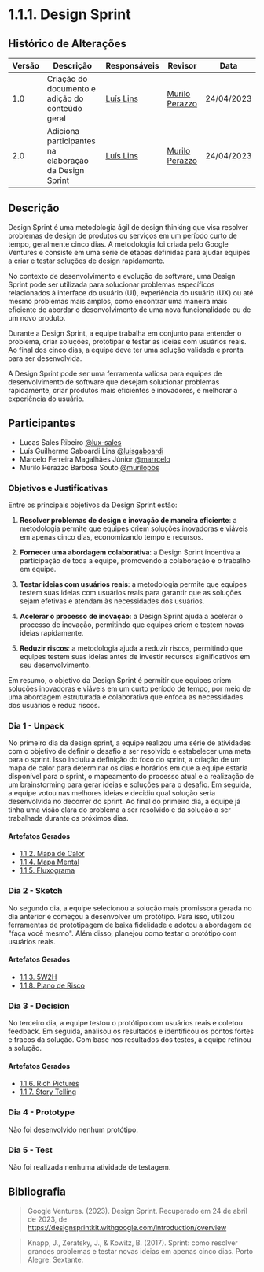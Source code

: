 # 1.1.1. Design Sprint

## Histórico de Alterações

| Versão | Descrição                                             | Responsáveis                                 | Revisor | Data       |
| ------ | ----------------------------------------------------- | -------------------------------------------- | ------- | ---------- |
| 1.0    | Criação do documento e adição do conteúdo geral       | [Luís Lins](https://github.com/luisgaboardi) |[Murilo Perazzo](https://github.com/murilopbs)       | 24/04/2023 |
| 2.0    | Adiciona participantes na elaboração da Design Sprint | [Luís Lins](https://github.com/luisgaboardi) |[Murilo Perazzo](https://github.com/murilopbs)      | 24/04/2023 |

## Descrição

Design Sprint é uma metodologia ágil de design thinking que visa resolver problemas de design de produtos ou serviços em um período curto de tempo, geralmente cinco dias. A metodologia foi criada pelo Google Ventures e consiste em uma série de etapas definidas para ajudar equipes a criar e testar soluções de design rapidamente.

No contexto de desenvolvimento e evolução de software, uma Design Sprint pode ser utilizada para solucionar problemas específicos relacionados à interface do usuário (UI), experiência do usuário (UX) ou até mesmo problemas mais amplos, como encontrar uma maneira mais eficiente de abordar o desenvolvimento de uma nova funcionalidade ou de um novo produto.

Durante a Design Sprint, a equipe trabalha em conjunto para entender o problema, criar soluções, prototipar e testar as ideias com usuários reais. Ao final dos cinco dias, a equipe deve ter uma solução validada e pronta para ser desenvolvida.

A Design Sprint pode ser uma ferramenta valiosa para equipes de desenvolvimento de software que desejam solucionar problemas rapidamente, criar produtos mais eficientes e inovadores, e melhorar a experiência do usuário.

## Participantes

- Lucas Sales Ribeiro [@lux-sales](https://github.com/lux-sales)
- Luís Guilherme Gaboardi Lins [@luisgaboardi](https://github.com/luisgaboardi)
- Marcelo Ferreira Magalhães Júnior [@marrcelo](https://github.com/marrcelo)
- Murilo Perazzo Barbosa Souto [@murilopbs](https://github.com/murilopbs)

### Objetivos e Justificativas

Entre os principais objetivos da Design Sprint estão:

1. **Resolver problemas de design e inovação de maneira eficiente**: a metodologia permite que equipes criem soluções inovadoras e viáveis ​​em apenas cinco dias, economizando tempo e recursos.

1. **Fornecer uma abordagem colaborativa**: a Design Sprint incentiva a participação de toda a equipe, promovendo a colaboração e o trabalho em equipe.

1. **Testar ideias com usuários reais**: a metodologia permite que equipes testem suas ideias com usuários reais para garantir que as soluções sejam efetivas e atendam às necessidades dos usuários.

1. **Acelerar o processo de inovação**: a Design Sprint ajuda a acelerar o processo de inovação, permitindo que equipes criem e testem novas ideias rapidamente.

1. **Reduzir riscos**: a metodologia ajuda a reduzir riscos, permitindo que equipes testem suas ideias antes de investir recursos significativos em seu desenvolvimento.

Em resumo, o objetivo da Design Sprint é permitir que equipes criem soluções inovadoras e viáveis ​​em um curto período de tempo, por meio de uma abordagem estruturada e colaborativa que enfoca as necessidades dos usuários e reduz riscos.

### Dia 1 - Unpack

No primeiro dia da design sprint, a equipe realizou uma série de atividades com o objetivo de definir o desafio a ser resolvido e estabelecer uma meta para o sprint. Isso incluiu a definição do foco do sprint, a criação de um mapa de calor para determinar os dias e horários em que a equipe estaria disponível para o sprint, o mapeamento do processo atual e a realização de um brainstorming para gerar ideias e soluções para o desafio. Em seguida, a equipe votou nas melhores ideias e decidiu qual solução seria desenvolvida no decorrer do sprint. Ao final do primeiro dia, a equipe já tinha uma visão clara do problema a ser resolvido e da solução a ser trabalhada durante os próximos dias.

#### Artefatos Gerados

- [1.1.2. Mapa de Calor](1.1.2.MapaCalor.md)
- [1.1.4. Mapa Mental](1.1.4.MapaMental.md)
- [1.1.5. Fluxograma](1.1.5.Fluxograma.md)

### Dia 2 - Sketch

No segundo dia, a equipe selecionou a solução mais promissora gerada no dia anterior e começou a desenvolver um protótipo. Para isso, utilizou ferramentas de prototipagem de baixa fidelidade e adotou a abordagem de "faça você mesmo". Além disso, planejou como testar o protótipo com usuários reais.

#### Artefatos Gerados

- [1.1.3. 5W2H](1.1.3.5W2H.md)
- [1.1.8. Plano de Risco](1.1.8.PlanoRisco.md)

### Dia 3 - Decision

No terceiro dia, a equipe testou o protótipo com usuários reais e coletou feedback. Em seguida, analisou os resultados e identificou os pontos fortes e fracos da solução. Com base nos resultados dos testes, a equipe refinou a solução.

#### Artefatos Gerados

- [1.1.6. Rich Pictures](1.1.6.RichPictures.md)
- [1.1.7. Story Telling](1.1.7.StoryTelling.md)

### Dia 4 - Prototype

Não foi desenvolvido nenhum protótipo.

### Dia 5 - Test

Não foi realizada nenhuma atividade de testagem.

## Bibliografia

> Google Ventures. (2023). Design Sprint. Recuperado em 24 de abril de 2023, de https://designsprintkit.withgoogle.com/introduction/overview

> Knapp, J., Zeratsky, J., & Kowitz, B. (2017). Sprint: como resolver grandes problemas e testar novas ideias em apenas cinco dias. Porto Alegre: Sextante.
